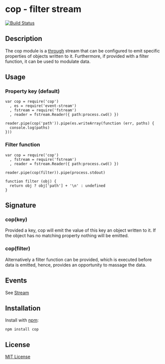 # cop - filter stream

[![Build Status](https://secure.travis-ci.org/michaelnisi/cop.png)](http://travis-ci.org/michaelnisi/cop)

## Description

The cop module is a [through](https://github.com/dominictarr/through) stream that can be configured to emit specific properties of objects written to it. Furthermore, if provided with a filter function, it can be used to modulate data. 

## Usage

### Property key (default)

    var cop = require('cop')
      , es = require('event-stream')
      , fstream = require('fstream')
      , reader = fstream.Reader({ path:process.cwd() })

    reader.pipe(cop('path')).pipe(es.writeArray(function (err, paths) {
      console.log(paths)
    }))

### Filter function

    var cop = require('cop')
      , fstream = require('fstream')
      , reader = fstream.Reader({ path:process.cwd() })

    reader.pipe(cop(filter)).pipe(process.stdout)

    function filter (obj) {
      return obj ? obj['path'] + '\n' : undefined
    }

## Signature

### cop(key)

Provided a key, cop will emit the value of this key an object written to it. If the object has no matching property nothing will be emitted.

### cop(filter)

Alternatively a filter function can be provided, which is executed before data is emitted, hence, provides an opportunity to massage the data. 

## Events

See [Stream](http://nodejs.org/api/stream.html)

## Installation

Install with [npm](http://npmjs.org/):

    npm install cop

## License

[MIT License](https://raw.github.com/michaelnisi/cop/master/LICENSE)
